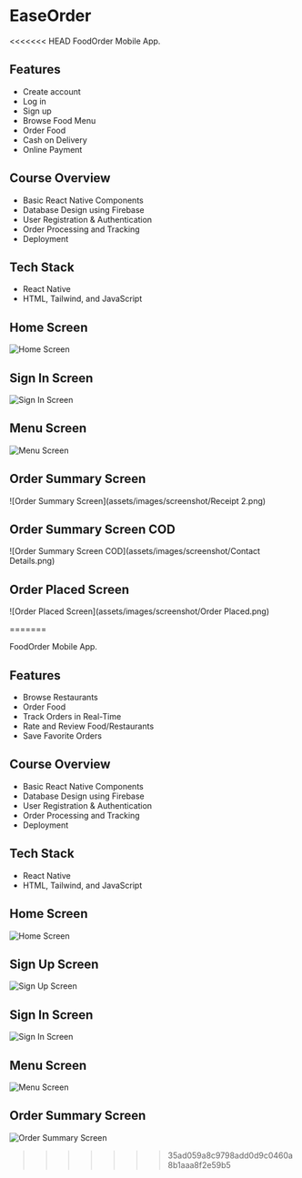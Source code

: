 # EaseOrder
<<<<<<< HEAD
FoodOrder Mobile App.

## Features
* Create account
* Log in
* Sign up
* Browse Food Menu
* Order Food
* Cash on Delivery
* Online Payment

## Course Overview
* Basic React Native Components
* Database Design using Firebase
* User Registration & Authentication
* Order Processing and Tracking
* Deployment

## Tech Stack
* React Native
* HTML, Tailwind, and JavaScript

## Home Screen
![Home Screen](assets/images/screenshot/Home.png)  

## Sign In Screen
![Sign In Screen](assets/images/screenshot/Login.png)  

## Menu Screen
![Menu Screen](assets/images/screenshot/Menu.png)

## Order Summary Screen
![Order Summary Screen](assets/images/screenshot/Receipt 2.png)

## Order Summary Screen COD
![Order Summary Screen COD](assets/images/screenshot/Contact Details.png)

## Order Placed Screen
![Order Placed Screen](assets/images/screenshot/Order Placed.png)


=======

FoodOrder Mobile App.

## Features

- Browse Restaurants
- Order Food
- Track Orders in Real-Time
- Rate and Review Food/Restaurants
- Save Favorite Orders

## Course Overview

- Basic React Native Components
- Database Design using Firebase
- User Registration & Authentication
- Order Processing and Tracking
- Deployment

## Tech Stack

- React Native
- HTML, Tailwind, and JavaScript

## Home Screen

![Home Screen](assets/images/screenshot/home.png)

## Sign Up Screen

![Sign Up Screen](assets/images/screenshot/signup.png)

## Sign In Screen

![Sign In Screen](assets/images/screenshot/login.png)

## Menu Screen

![Menu Screen](assets/images/screenshot/menu.png)

## Order Summary Screen

![Order Summary Screen](assets/images/screenshot/order-summary.png)
>>>>>>> 35ad059a8c9798add0d9c0460a8b1aaa8f2e59b5
